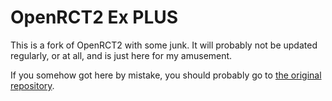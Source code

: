 # OpenRCT2 Ex PLUS

This is a fork of OpenRCT2 with some junk. It will probably not be updated
regularly, or at all, and is just here for my amusement.

If you somehow got here by mistake, you should probably go to 
[the original repository](https://github.com/OpenRCT2/OpenRCT2).
